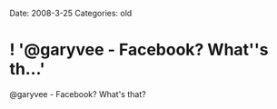 Date: 2008-3-25
Categories: old

# ! '@garyvee - Facebook? What''s th...'

@garyvee - Facebook? What's that?
